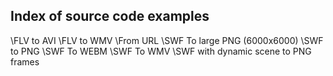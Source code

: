 ## Index of source code examples


\FLV to AVI
\FLV to WMV
\From URL
\SWF To large PNG (6000x6000)
\SWF to PNG
\SWF To WEBM
\SWF To WMV
\SWF with dynamic scene to PNG frames
